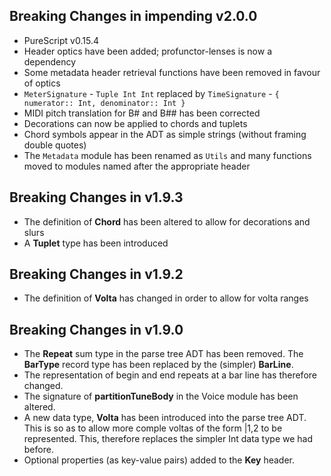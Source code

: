Breaking Changes in impending v2.0.0
------------------------------------

  * PureScript v0.15.4
  * Header optics have been added; profunctor-lenses is now a dependency
  * Some metadata header retrieval functions have been removed in favour of optics
  * ```MeterSignature``` - ```Tuple Int Int``` replaced by 
    ```TimeSignature``` - ```{ numerator:: Int, denominator:: Int }```
  * MIDI pitch translation for B# and B## has been corrected
  * Decorations can now be applied to chords and tuplets
  * Chord symbols appear in the ADT as simple strings (without framing double quotes)
  * The ```Metadata``` module has been renamed as ```Utils``` and many functions moved
    to modules named after the appropriate header

Breaking Changes in v1.9.3
--------------------------

  * The definition of __Chord__ has been altered to allow for decorations and slurs 
  * A __Tuplet__ type has been introduced

Breaking Changes in v1.9.2
--------------------------

  * The definition of __Volta__ has changed in order to allow for volta ranges

Breaking Changes in v1.9.0
--------------------------  

  * The __Repeat__ sum type in the parse tree ADT has been removed.  The __BarType__ record type has been replaced by the (simpler) __BarLine__.
  * The representation of begin and end repeats at a bar line has therefore changed.
  * The signature of __partitionTuneBody__ in the Voice module has been altered.
  * A new data type, __Volta__ has been introduced into the parse tree ADT.  
  This is so as to allow more comple voltas of the form |1,2 to be represented.
  This, therefore replaces the simpler Int data type we had before.
  * Optional properties (as key-value pairs) added to the __Key__ header.